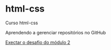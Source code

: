 # html-css
 Curso html-css
 
 Aprendendo a gerenciar repositórios no GitHub
 
 <a href="https://cleitonluiz.github.io/html-css/desafio-modulo2/desafio2/android.html"> Exectar o desafio do módulo 2 </a>
